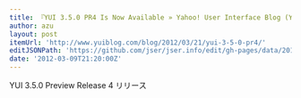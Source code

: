 ```yaml
---
title: 『YUI 3.5.0 PR4 Is Now Available » Yahoo! User Interface Blog (YUIBlog)』
author: azu
layout: post
itemUrl: 'http://www.yuiblog.com/blog/2012/03/21/yui-3-5-0-pr4/'
editJSONPath: 'https://github.com/jser/jser.info/edit/gh-pages/data/2012/03/index.json'
date: '2012-03-09T21:20:00Z'
---
```

YUI 3.5.0 Preview Release 4 リリース
